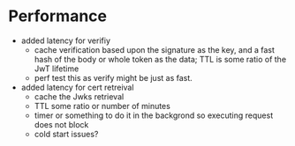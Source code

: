 # Performance
- added latency for verifiy
  - cache verification based upon the signature as the key, and a fast hash of the body or whole token as the data; TTL is some ratio of the JwT lifetime
  - perf test this as verify might be just as fast.
- added latency for cert retreival
  - cache the Jwks retrieval
  - TTL some ratio or number of minutes
  - timer or something to do it in the backgrond so executing request does not block
  - cold start issues?